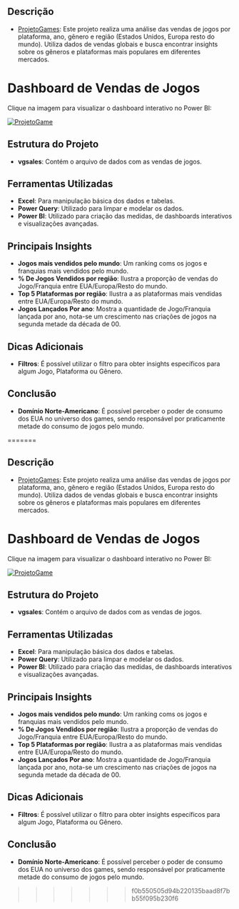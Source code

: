 ## Descrição

- [ProjetoGames](https://app.powerbi.com/view?r=eyJrIjoiMjhkNzc0NTgtY2QwZS00MWE2LWI3ZTMtNGU1NjBlYzU4MTVlIiwidCI6ImRmY2E2YzQyLWM0NjktNDg1Ny05NDk5LWViN2YzNjczZjY4NCJ9): Este projeto realiza uma análise das vendas de jogos por plataforma, ano, gênero e região (Estados Unidos, Europa resto do mundo). Utiliza dados de vendas globais e busca encontrar insights sobre os gêneros e plataformas mais populares em diferentes mercados.


# Dashboard de Vendas de Jogos

Clique na imagem para visualizar o dashboard interativo no Power BI:


[![ProjetoGame](https://github.com/user-attachments/assets/a9bfcfbf-cf06-4872-9d6c-65e150a2d45f)](https://app.powerbi.com/view?r=eyJrIjoiMjhkNzc0NTgtY2QwZS00MWE2LWI3ZTMtNGU1NjBlYzU4MTVlIiwidCI6ImRmY2E2YzQyLWM0NjktNDg1Ny05NDk5LWViN2YzNjczZjY4NCJ9)



## Estrutura do Projeto

- **vgsales**: Contém o arquivo de dados com as vendas de jogos.

## Ferramentas Utilizadas

- **Excel**: Para manipulação básica dos dados e tabelas.
- **Power Query**: Utilizado para limpar e modelar os dados.
- **Power BI**: Utilizado para criação das medidas, de dashboards interativos e visualizações avançadas.
  
## Principais Insights

- **Jogos mais vendidos pelo mundo**: Um ranking coms os jogos e franquias mais vendidos pelo mundo.
- **% De Jogos Vendidos por região**: Ilustra a proporção de vendas do Jogo/Franquia entre EUA/Europa/Resto do mundo.
- **Top 5 Plataformas por região**: Ilustra a as plataformas mais vendidas entre EUA/Europa/Resto do mundo.
- **Jogos Lançados Por ano**: Mostra a quantidade de Jogo/Franquia lançada por ano, nota-se um crescimento nas criações de jogos na segunda metade da década de 00.


 ## Dicas Adicionais 

 - **Filtros**: É possível utilizar o filtro para obter insights específicos para algum Jogo, Plataforma ou Gênero.


## Conclusão 

- **Domínio Norte-Americano**: É possível perceber o poder de consumo dos EUA no universo dos games, sendo responsável por praticamente metade do consumo de jogos pelo mundo.


=======
## Descrição

- [ProjetoGames](https://app.powerbi.com/view?r=eyJrIjoiMjhkNzc0NTgtY2QwZS00MWE2LWI3ZTMtNGU1NjBlYzU4MTVlIiwidCI6ImRmY2E2YzQyLWM0NjktNDg1Ny05NDk5LWViN2YzNjczZjY4NCJ9): Este projeto realiza uma análise das vendas de jogos por plataforma, ano, gênero e região (Estados Unidos, Europa resto do mundo). Utiliza dados de vendas globais e busca encontrar insights sobre os gêneros e plataformas mais populares em diferentes mercados.


# Dashboard de Vendas de Jogos

Clique na imagem para visualizar o dashboard interativo no Power BI:


[![ProjetoGame](https://github.com/user-attachments/assets/a9bfcfbf-cf06-4872-9d6c-65e150a2d45f)](https://app.powerbi.com/view?r=eyJrIjoiMjhkNzc0NTgtY2QwZS00MWE2LWI3ZTMtNGU1NjBlYzU4MTVlIiwidCI6ImRmY2E2YzQyLWM0NjktNDg1Ny05NDk5LWViN2YzNjczZjY4NCJ9)



## Estrutura do Projeto

- **vgsales**: Contém o arquivo de dados com as vendas de jogos.

## Ferramentas Utilizadas

- **Excel**: Para manipulação básica dos dados e tabelas.
- **Power Query**: Utilizado para limpar e modelar os dados.
- **Power BI**: Utilizado para criação das medidas, de dashboards interativos e visualizações avançadas.
  
## Principais Insights

- **Jogos mais vendidos pelo mundo**: Um ranking coms os jogos e franquias mais vendidos pelo mundo.
- **% De Jogos Vendidos por região**: Ilustra a proporção de vendas do Jogo/Franquia entre EUA/Europa/Resto do mundo.
- **Top 5 Plataformas por região**: Ilustra a as plataformas mais vendidas entre EUA/Europa/Resto do mundo.
- **Jogos Lançados Por ano**: Mostra a quantidade de Jogo/Franquia lançada por ano, nota-se um crescimento nas criações de jogos na segunda metade da década de 00.


 ## Dicas Adicionais 

 - **Filtros**: É possível utilizar o filtro para obter insights específicos para algum Jogo, Plataforma ou Gênero.


## Conclusão 

- **Domínio Norte-Americano**: É possível perceber o poder de consumo dos EUA no universo dos games, sendo responsável por praticamente metade do consumo de jogos pelo mundo.


>>>>>>> f0b550505d94b220135baad8f7bb55f095b230f6
